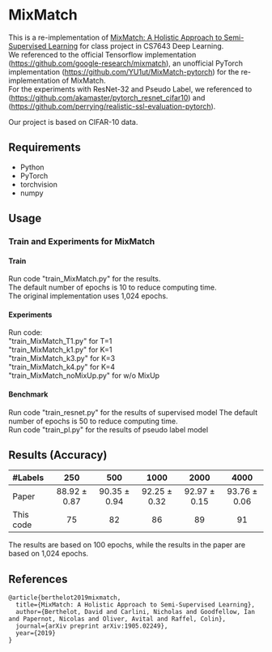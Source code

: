 # MixMatch
This is a re-implementation of [MixMatch: A Holistic Approach to Semi-Supervised Learning](https://arxiv.org/abs/1905.02249) for class project in CS7643 Deep Learning.  
We referenced to the official Tensorflow implementation (https://github.com/google-research/mixmatch), an unofficial PyTorch implementation (https://github.com/YU1ut/MixMatch-pytorch) for the re-implementation of MixMatch.  
For the experiments with ResNet-32 and Pseudo Label, we referenced to (https://github.com/akamaster/pytorch_resnet_cifar10) and (https://github.com/perrying/realistic-ssl-evaluation-pytorch).

Our project is based on CIFAR-10 data.

## Requirements
- Python
- PyTorch
- torchvision
- numpy

## Usage

### Train and Experiments for MixMatch  
#### Train
Run code "train_MixMatch.py" for the results.  
The default number of epochs is 10 to reduce computing time.  
The original implementation uses 1,024 epochs.

#### Experiments  
Run code:  
"train_MixMatch_T1.py" for T=1  
"train_MixMatch_k1.py" for K=1  
"train_MixMatch_k3.py" for K=3  
"train_MixMatch_k4.py" for K=4  
"train_MixMatch_noMixUp.py" for w/o MixUp   

#### Benchmark
Run code "train_resnet.py" for the results of supervised model 
The default number of epochs is 50 to reduce computing time.  
Run code "train_pl.py" for the results of pseudo label model

## Results (Accuracy)
| #Labels | 250 | 500 | 1000 | 2000| 4000 |
|:---|:---:|:---:|:---:|:---:|:---:|
|Paper | 88.92 ± 0.87 | 90.35 ± 0.94 | 92.25 ± 0.32| 92.97 ± 0.15 |93.76 ± 0.06|
|This code | 75 | 82 | 86 | 89 | 91 |

The results are based on 100 epochs, while the results in the paper are based on 1,024 epochs.  

## References
```
@article{berthelot2019mixmatch,
  title={MixMatch: A Holistic Approach to Semi-Supervised Learning},
  author={Berthelot, David and Carlini, Nicholas and Goodfellow, Ian and Papernot, Nicolas and Oliver, Avital and Raffel, Colin},
  journal={arXiv preprint arXiv:1905.02249},
  year={2019}
}
```
